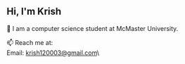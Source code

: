 ## Hi, I'm Krish
💬 I am a computer science student at McMaster University.

📫 Reach me at:\
Email: krish120003@gmail.com\
